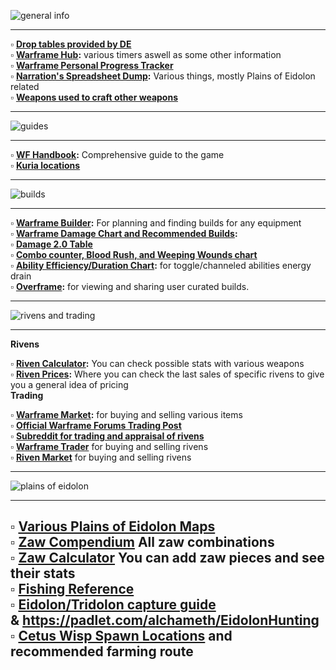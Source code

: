 ![general info](https://cdn.discordapp.com/attachments/233162398389764097/431090645050851328/general_info.png)

---

:white_small_square: **[Drop tables provided by DE](https://n8k6e2y6.ssl.hwcdn.net/repos/hnfvc0o3jnfvc873njb03enrf56.html)**  
:white_small_square: **[Warframe Hub](https://hub.warframestat.us/):** various timers aswell as some other information  
:white_small_square: **[Warframe Personal Progress Tracker](https://docs.google.com/spreadsheets/d/1BctbiA-uPPuxX0DdHH5Utr_6H5Uhpu3ok71n1g2kwsM/edit?usp=sharing)**  
:white_small_square: **[Narration's Spreadsheet Dump](https://docs.google.com/spreadsheets/d/1eWa-U2yMrpOUOA7O_Oc5nGvgzN_dd5EUXhtqHA7tdUA/):** Various things, mostly Plains of Eidolon related  
:white_small_square: **[Weapons used to craft other weapons](https://i.imgur.com/6oF0qiv.png)**

---

![guides](https://media.discordapp.net/attachments/233162398389764097/431091167975702548/guidesrsb.png)

---

:white_small_square: **[WF Handbook](https://docs.google.com/document/d/1ylw9HK2ol6yam3MMNbycbuHxjmctg3gCqsbI4yy2gK0/edit):** Comprehensive guide to the game  
:white_small_square: **[Kuria locations](https://steamcommunity.com/sharedfiles/filedetails/?id=508828282)**  

---

![builds](https://cdn.discordapp.com/attachments/233162398389764097/431091252138737664/buildsrsb.png)

---

:white_small_square: **[Warframe Builder](http://warframe-builder.com/):** For planning and finding builds for any equipment  
:white_small_square: **[Warframe Damage Chart and Recommended Builds](https://docs.google.com/spreadsheets/d/1lXZVTR_DZAGCqxF1oZi0XyW9P2vdCK1VdmUaOCDTJgE/edit#gid=2038634271):**  
:white_small_square: **[Damage 2.0 Table](https://i.imgur.com/bfpmDb9.png)**  
:white_small_square: **[Combo counter, Blood Rush, and Weeping Wounds chart](https://imgur.com/a/IUIdx)**  
:white_small_square: **[Ability Efficiency/Duration Chart](https://i.imgur.com/ncyYWdM.png):** for toggle/channeled abilities energy drain  
:white_small_square: **[Overframe](https://overframe.gg/):** for viewing and sharing user curated builds.

---

![rivens and trading](https://cdn.discordapp.com/attachments/233162398389764097/431091333839716355/rivensandtrading.png)

---

**__Rivens__**

:white_small_square: **[Riven Calculator](https://semlar.com/rivencalcv):** You can check possible stats with various weapons  
:white_small_square: **[Riven Prices](https://semlar.com/rivenprices/):** Where you can check the last sales of specific rivens to give you a general idea of pricing  
**__Trading__**

:white_small_square: **[Warframe Market](https://warframe.market/):** for buying and selling various items  
:white_small_square: **[Official Warframe Forums Trading Post](https://forums.warframe.com/forum/180-trading-post/)**  
:white_small_square: **[Subreddit for trading and appraisal of rivens](https://www.reddit.com/r/wartrade/)**  
:white_small_square: **[Warframe Trader](https://www.wftrader.com/)** for buying and selling rivens  
:white_small_square: **[Riven Market](https://riven.market/)** for buying and selling rivens  

---

![plains of eidolon](https://cdn.discordapp.com/attachments/233162398389764097/431091403502911489/plainsofeidolonrsb.png)

---

:white_small_square: **[Various Plains of Eidolon Maps](https://forums.warframe.com/topic/859322-plains-of-eidolon-maps-complete-all-landmarks-resources-fishing-mining/)**  
:white_small_square: **[Zaw Compendium](https://docs.google.com/spreadsheets/d/1oCoeJnIi1LfSZoXhRdVSP1_hTlgnt0Zdb0MsvB-zvhU/htmlview?usp=sharing&sle=true#)** All zaw combinations  
:white_small_square: **[Zaw Calculator](https://semlar.com/zawcalc/410)** You can add zaw pieces and see their stats  
:white_small_square: **[Fishing Reference](https://hub.warframestat.us/fish)**  
:white_small_square: **[Eidolon/Tridolon capture guide](https://docs.google.com/document/d/1eY6ZZUbLoZwFDmf1WgdOMnM_bjG8ooqV_osHCCxu3Yw/edit#)**  
& https://padlet.com/alchameth/EidolonHunting  
:white_small_square: **[Cetus Wisp Spawn Locations](https://i.imgur.com/iK99WJX.png)** and recommended farming route  
---
